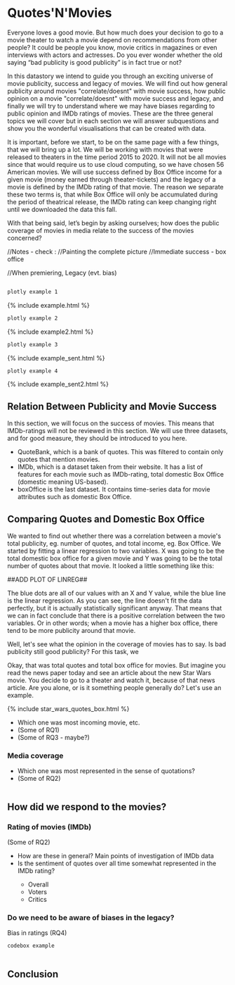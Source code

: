 <h1> Quotes'N'Movies </h1>

Everyone loves a good movie. But how much does your decision to go to a movie theater to watch a movie depend on recommendations from other people? It could be people you know, movie critics in magazines or even interviews with actors and actresses. Do you ever wonder whether the old saying “bad publicity is good publicity” is in fact true or not? 

In this datastory we intend to guide you through an exciting universe of movie publicity, success and legacy of movies. We will find out how general publicity around movies "correlate/doesnt" with movie success, how public opinion on a movie "correlate/doesnt" with movie success and legacy, and finally we will try to understand where we may have biases regarding to public opinion and IMDb ratings of movies. These are the three general topics we will cover but in each section we will answer subquestions and show you the wonderful visualisations that can be created with data.

It is important, before we start, to be on the same page with a few things, that we will bring up a lot. We will be working with movies that were released to theaters in the time period 2015 to 2020. It will not be all movies since that would require us to use cloud computing, so we have chosen 56 American movies. We will use success defined by Box Office income for a given movie (money earned through theater-tickets) and the legacy of a movie is defined by the IMDb rating of that movie. The reason we separate these two terms is, that while Box Office will only be accumulated during the period of theatrical release, the IMDb rating can keep changing right until we downloaded the data this fall.

With that being said, let’s begin by asking ourselves; how does the public coverage of movies in media relate to the success of the movies concerned?




//Notes - check :
//Painting the complete picture
//Immediate success - box office

//When premiering, Legacy (evt. bias)



```markdown
```



```markdown
plotly example 1
```
{% include example.html %}


```markdown
plotly example 2
```
{% include example2.html %}


```markdown
plotly example 3
```
{% include example_sent.html %}


```markdown
plotly example 4
```
{% include example_sent2.html %}


<h2> Relation Between Publicity and Movie Success</h2>
In this section, we will focus on the success of movies. This means that IMDb-ratings will not be reviewed in this section. We will use three datasets, and for good measure, they should be introduced to you here.

<ul>
   <li>QuoteBank, which is a bank of quotes. This was filtered to contain only quotes that mention movies.</li>
   <li>IMDb, which is a dataset taken from their website. It has a list of features for each movie such as IMDb-rating, total domestic Box Office (domestic meaning US-based).</li>
   <li>boxOffice is the last dataset. It contains time-series data for movie attributes such as domestic Box Office.</li>
</ul>

<h2> Comparing Quotes and Domestic Box Office</h2>

We wanted to find out whether there was a correlation between a movie's total publicity, eg. number of quotes, and total income, eg. Box Office. We started by fitting a linear regression to two variables. X was going to be the total domestic box office for a given movie and Y was going to be the total number of quotes about that movie. It looked a little something like this:

##ADD PLOT OF LINREG##

The blue dots are all of our values with an X and Y value, while the blue line is the linear regression. As you can see, the line doesn't fit the data perfectly, but it is actually statistically significant anyway. That means that we can in fact conclude that there is a positive correlation between the two variables. Or in other words; when a movie has a higher box office, there tend to be more publicity around that movie. 

Well, let's see what the opinion in the coverage of movies has to say. Is bad publicity still good publicity? For this task, we

Okay, that was total quotes and total box office for movies. But imagine you read the news paper today and see an article about the new Star Wars movie. You decide to go to a theater and watch it, because of that news article. Are you alone, or is it something people generally do? Let's use an example.

{% include star_wars_quotes_box.html %}



<ul>
   <li> Which one was most incoming movie, etc. </li>
   <li> (Some of RQ1) </li>
   <li> (Some of RQ3 - maybe?) </li>
</ul>

<h3> Media coverage </h3>

<ul>
   <li>  Which one was most represented in the sense of quotations? </li>
   <li> (Some of RQ2) </li>
</ul>


```markdown
```
<h2> How did we respond to the movies? </h2>

<h3> Rating of movies (IMDb) </h3>
(Some of RQ2)



<ul>
   <li> How are these in general? Main points of investigation of IMDb data </li>
   <li> Is the sentiment of quotes over all time somewhat represented in the IMDb rating? </li>
   <ul>
      <li> Overall </li>
      <li> Voters </li>
      <li> Critics </li>
   </ul>
</ul>




<h3> Do we need to be aware of biases in the legacy? </h3>
Bias in ratings
(RQ4)




```markdown
codebox example
```

```markdown
```

<h2> Conclusion </h2>
